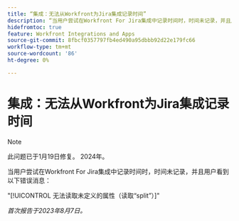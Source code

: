 ```yaml
---
title: “集成：无法从Workfront为Jira集成记录时间”
description: “当用户尝试在Workfront For Jira集成中记录时间时，时间未记录，并且用户看到错误消息。”
hidefromtoc: true
feature: Workfront Integrations and Apps
source-git-commit: 8fbcf0357797fb4ed490a95dbbb92d22e179fc66
workflow-type: tm+mt
source-wordcount: '86'
ht-degree: 0%

---
```



# 集成：无法从Workfront为Jira集成记录时间

>[!NOTE]
>
>此问题已于1月19日修复。 2024年。

当用户尝试在Workfront For Jira集成中记录时间时，时间未记录，并且用户看到以下错误消息：

&quot;[!UICONTROL 无法读取未定义的属性（读取“split”）]&quot;

_首次报告于2023年8月7日。_
